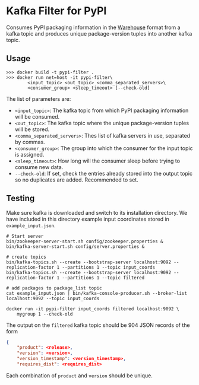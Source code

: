 Kafka Filter for PyPI
=====================

Consumes PyPI packaging information in the
[Warehouse](https://warehouse.readthedocs.io/) format from a kafka topic
and produces unique package-version tuples into another kafka topic.

Usage
-----

```
>>> docker build -t pypi-filter .
>>> docker run net=host -it pypi-filter\
        <input_topic> <out_topic> <comma_separated_servers>\
        <consumer_group> <sleep_timeout> [--check-old]
```

The list of parameters are:

- `<input_topic>`: The kafka topic from which PyPI packaging information will
  be consumed.
- `<out_topic>`: The kafka topic where the unique package-version tuples will
  be stored.
- `<comma_separated_servers>`: Thes list of kafka servers in use, separated by
  commas.
- `<consumer_group>`: The group into which the consumer for the input topic is
  assigned.
- `<sleep_timeout>`: How long will the consumer sleep before trying to consume
  new data.
- `--check-old`: If set, check the entries already stored into the output topic
  so no duplicates are added. Recommended to set.

Testing
-------

Make sure kafka is downloaded and switch to its installation directory.
We have included in this directory example input coordinates stored in
`example_input.json`.

```
# Start server
bin/zookeeper-server-start.sh config/zookeeper.properties &
bin/kafka-server-start.sh config/server.properties &

# create topics
bin/kafka-topics.sh --create --bootstrap-server localhost:9092 --replication-factor 1 --partitions 1 --topic input_coords
bin/kafka-topics.sh --create --bootstrap-server localhost:9092 --replication-factor 1 --partitions 1 --topic filtered

# add packages to package_list topic
cat example_input.json | bin/kafka-console-producer.sh --broker-list localhost:9092 --topic input_coords

docker run -it pypi-filter input_coords filtered localhost:9092 \
    mygroup 1 --check-old
```

The output on the `filtered` kafka topic should be 904 JSON records of the form
```json
{
    "product": <release>,
    "version": <version>,
    "version_timestamp": <version_timestamp>,
    "requires_dist": <requires_dist>
```

Each combination of `product` and `version` should be unique.

